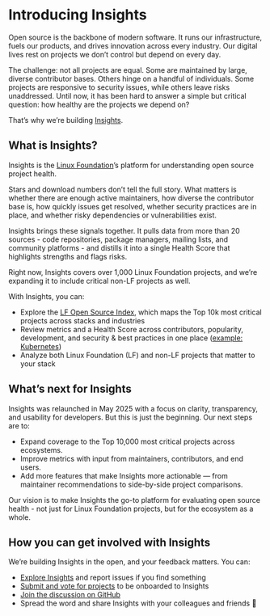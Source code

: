 # Introducing Insights
Open source is the backbone of modern software. It runs our infrastructure, fuels our products, and drives innovation across every industry. Our digital lives rest on projects we don’t control but depend on every day.

The challenge: not all projects are equal. Some are maintained by large, diverse contributor bases. Others hinge on a handful of individuals. Some projects are responsive to security issues, while others leave risks unaddressed. Until now, it has been hard to answer a simple but critical question: how healthy are the projects we depend on? 

That’s why we’re building [Insights](https://insights.linuxfoundation.org/).

## What is Insights?
Insights is the [Linux Foundation](https://www.linuxfoundation.org/)’s platform for understanding open source project health.

Stars and download numbers don’t tell the full story. What matters is whether there are enough active maintainers, how diverse the contributor base is, how quickly issues get resolved, whether security practices are in place, and whether risky dependencies or vulnerabilities exist.

Insights brings these signals together. It pulls data from more than 20 sources - code repositories, package managers, mailing lists, and community platforms - and distills it into a single Health Score that highlights strengths and flags risks.

Right now, Insights covers over 1,000 Linux Foundation projects, and we’re expanding it to include critical non-LF projects as well.

With Insights, you can:
- Explore the [LF Open Source Index](https://insights.linuxfoundation.org/open-source-index), which maps the Top 10k most critical projects across stacks and industries
- Review metrics and a Health Score across contributors, popularity, development, and security & best practices in one place ([example: Kubernetes](https://insights.linuxfoundation.org/project/k8s?timeRange=past365days&start=2024-08-20&end=2025-08-20))
- Analyze both Linux Foundation (LF) and non-LF projects that matter to your stack

## What’s next for Insights
Insights was relaunched in May 2025 with a focus on clarity, transparency, and usability for developers. But this is just the beginning. Our next steps are to:
- Expand coverage to the Top 10,000 most critical projects across ecosystems.
- Improve metrics with input from maintainers, contributors, and end users.
- Add more features that make Insights more actionable — from maintainer recommendations to side-by-side project comparisons.


Our vision is to make Insights the go-to platform for evaluating open source health - not just for Linux Foundation projects, but for the ecosystem as a whole.

## How you can get involved with Insights
We’re building Insights in the open, and your feedback matters. You can:

- [Explore Insights](https://insights.linuxfoundation.org/) and report issues if you find something
- [Submit and vote for projects](https://github.com/linuxfoundation/insights/discussions/categories/project-onboardings?discussions_q=is:open+category:%22Project+onboardings%22+sort:top) to be onboarded to Insights
- [Join the discussion on GitHub](https://github.com/linuxfoundation/insights/discussions)
- Spread the word and share Insights with your colleagues and friends 📣